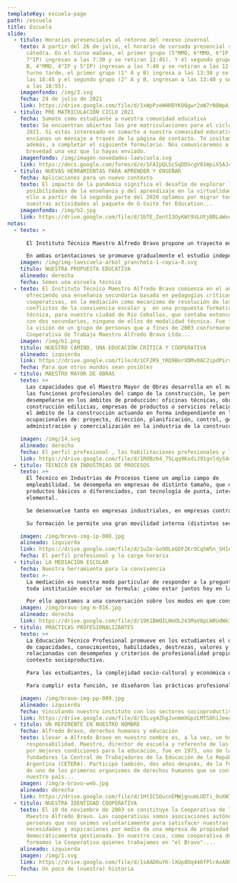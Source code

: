 ```yaml
---
templateKey: escuela-page
path: /escuela
title: Escuela
slide:
  - titulo: Horarios presenciales al retorno del receso invernal
    texto: A partir del 26 de julio, el horario de cursado presencial suma una hora
      cátedra. En el turno mañana, el primer grupo (5°MMO, 6°MMO, 6°IP, 7°MMO y
      7°IP) ingresan a las 7:30 y se retiran 12:45). Y el segundo grupo (3° A y
      B, 4°MMO, 4°IP y 5°IP) ingresan a las 7:40 y se retiran a las 12:55. En el
      turno tarde, el primer grupo (1° A y B) ingresa a las 13:30 y se retira a
      las 18:45 y el segundo grupo (2° A y B, ingresan a las 13:40 y se retiran
      a las 18:55).
    imagenfondo: /img/3.svg
    fecha: 24 de julio de 2021
    link: https://drive.google.com/file/d/1xWpPzeWHHDYKOQgwr2oW7rN8WpA_DuVR/view?usp=sharing
  - titulo: PRE MATRICULACIÓN CICLO 2021
    fecha: Sumate como estudiante a nuestra comunidad educativa
    texto: Se encuentran abiertas las pre matriculaciones para el ciclo lectivo
      2021. Si estás interesado en sumarte a nuestra comunidad educativa,
      envíanos un mensaje a través de la página de contacto. Te invitamos,
      además, a completar el siguiente formulario. Nos comunicaremos a la
      brevedad una vez que lo hayas enviado.
    imagenfondo: /img/imagen-novedades-laescuela.svg
    link: https://docs.google.com/forms/d/e/1FAIpQLScSqDDScgV81WpiX5AJc5hkqHLe2H-0SiaLyO_Xg-b8AmE2hA/viewform
  - titulo: NUEVAS HERRAMIENTAS PARA APRENDER Y ENSEÑAR
    fecha: Aplicaciones para un nuevo contexto
    texto: El impacto de la pandemia significa el desafío de explorar las
      posibilidades de la enseñanza y del aprendizaje en la virtualidad. Por
      ello a partir de la segunda parte del 2020 optamos por migrar todas
      nuestras actividades al paquete de G-Suite for Education...
    imagenfondo: /img/b2.jpg
    link: https://drive.google.com/file/d/1bTE_ZentI3OyKWt9VLUtjB0LaWve3lrv/view?usp=sharing
notas:
  - texto: >
      
      El Instituto Técnico Maestro Alfredo Bravo propone un trayecto educativo técnico de siete años de duración. Como unidad pedagógica y organizativa nuestra propuesta educativa está constituida por dos Ciclos, siendo el primero de ellos Básico (Primer Ciclo) de tres años de duración y el Segundo Ciclo, de cuatro años de duración, con dos orientaciones: Maestro Mayor de Obras (MMO) e Industria de Procesos (IP).

      En ambas orientaciones se promueve gradualmente el estudio independiente que contribuye al trabajo autogestivo como también se favorecen las prácticas colaborativas, cooperativas y solidarias. Se pone especial énfasis en la correspondencia y articulación teórico-práctica en aras al desarrollo y adquisición de capacidades específicas para el futuro desempeño del técnico
    imagen: /img/img-laescuela-arbol_prancheta-1-copia-8.svg
    titulo: NUESTRA PROPUESTA EDUCATIVA
    alineado: derecha
    fecha: Somos una escuela técnica
  - texto: El Instituto Técnico Maestro Alfredo Bravo comienza en el año 2004,
      ofreciendo una enseñanza secundaria basada en pedagogías críticas y
      cooperativas, en la mediación como mecanismo de resolución de los
      conflictos de la convivencia escolar y  en una propuesta formativa
      técnica, para nuestra ciudad de Río Ceballos, que contaba entonces sólo
      con dos secundarios, ninguno de ellos de modalidad técnica. Fue fruto de
      la visión de un grupo de personas que a fines de 2003 conformaron nuestra
      Cooperativa de Trabajo Maestro Alfredo Bravo Ltda...
    imagen: /img/b1.png
    titulo: NUESTRO CAMINO, UNA EDUCACIÓN CRÍTICA Y COOPERATIVA
    alineado: izquierda
    link: https://drive.google.com/file/d/1CF2R9_tRQ9BorXDMv0AC2ipdPirs2IVT/view?usp=sharing
    fecha: Para que otros mundos sean posibles
  - titulo: MAESTRO MAYOR DE OBRAS
    texto: >+
      Las capacidades que el Maestro Mayor de Obras desarrolla en el marco de
      las funciones profesionales del campo de la construcción, le permiten
      desempeñarse en los ámbitos de producción: oficinas técnicas, obras de
      construcción edilicias, empresas de productos o servicios relacionados con
      el ámbito de la construcción actuando en forma independiente en las áreas
      ocupacionales de: proyecto, dirección, planificación, control, gestión,
      administración y comercialización en la industria de la construcción...

    imagen: /img/14.svg
    alineado: derecha
    fecha: El perfil profesional , las habilitaciones profesionales y la carga horaria
    link: https://drive.google.com/file/d/1ROBz64_75Lqq9KxdiJ91gnldyS4mGm0V/view?usp=sharing
  - titulo: TÉCNICO EN INDUSTRIAS DE PROCESOS
    texto: >+
      El Técnico en Industrias de Procesos tiene un amplio campo de
      empleabilidad. Se desempeña en empresas de distinto tamaño, que elaboran
      productos básicos o diferenciados, con tecnología de punta, intermedia o
      elemental.

      Se desenvuelve tanto en empresas industriales, en empresas contratistas que brindan servicios en el área industrial, como en emprendimientos generados por el técnico o por pequeños equipos de profesionales.

      Su formación le permite una gran movilidad interna (distintos sectores) y externa (distintos tipos de empresa); en el mercado de trabajo y lo prepara para trabajar interdisciplinariamente y en equipo para adaptarse y aprender nuevos roles y continuar su formación a lo largo de toda su vida profesional.

    imagen: /img/bravo-img-ip-008.jpg
    alineado: izquierda
    link: https://drive.google.com/file/d/1uZe-Go9OLeQOF2KrOCqSW5n_SH1eNS02/view?usp=sharing
    fecha: El perfil profesional y la carga horaria
  - titulo: LA MEDIACIÓN ESCOLAR
    fecha: Nuestra herramienta para la convivencia
    texto: >-
      La mediación es nuestra modo particular de responder a la pregunta que
      toda institución escolar se formula: ¿cómo estar juntos hoy en la escuela?

      Por ello apostamos a una conversación sobre los modos en que construimos las normas que regulan la convivencia. Palabras como PAZ, CONFLICTO Y VIOLENCIA, son detonadoras de intensos estados afectivos. Es por ello que la MEDIACIÓN ESCOLAR ya no es una metodología más, sino un CAMINO, que nos animamos a conocer y andar, porque creemos fuertemente que nos puede llevar por la senda de la convivencia pacífica y de otro estilo para relacionarnos y resolver nuestros conflictos.
    imagen: /img/bravo-img-m-016.jpg
    alineado: derecha
    link: https://drive.google.com/file/d/19K1BWOILNmOL243MaV8pLW8UdWkIXHEG/view?usp=sharing
  - titulo: PRÁCTICAS PROFESIONALIZANTES
    texto: >+
      La Educación Técnico Profesional promueve en los estudiantes el desarrollo
      de capacidades, conocimientos, habilidades, destrezas, valores y actitudes
      relacionadas con desempeños y criterios de profesionalidad propios del
      contexto socioproductivo.

      Para los estudiantes, la complejidad socio-cultural y económica del mundo productivo sólo puede ser aprehendida a través de una participación vivencial en distintas actividades de los procesos de producción de bienes y servicios.

      Para cumplir esta función, se diseñaron las prácticas profesionalizantes, que  buscan acercar las lógicas del mundo del trabajo y la producción a las del sistema educativo...

    imagen: /img/bravo-img-pp-009.jpg
    alineado: izquierda
    fecha: Vinculando nuestro instituto con los sectores socioproductivos
    link: https://drive.google.com/file/d/15Lvg4ZhgJunmmXGpzLMTS8hiJeego-Hq/view?usp=sharing
  - titulo: UN REFERENTE EN NUESTRO NOMBRE
    fecha: Alfredo Bravo, derechos humanos y educación
    texto: Llevar a Alfredo Bravo en nuestro nombre es, a la vez, un honor y una
      responsabilidad. Maestro, director de escuela y referente de las luchas
      por mejores condiciones para la educación, fue en 1973, uno de los
      fundadores la Central de Trabajadores de la Educación de la República
      Argentina (CETERA). Participó también, dos años después, de la fundación
      de uno de los primeros organismos de derechos humanos que se conformó en
      nuestro país...
    imagen: /img/a-bravo-web.jpg
    alineado: derecha
    link: https://drive.google.com/file/d/1HtICSOucnEMWjgnumLUDTi_0uXW721v4/view?usp=sharing
  - titulo: NUESTRA IDENTIDAD COOPERATIVA
    texto: El 10 de noviembre de 2003 se constituye la Cooperativa de Trabajo
      Maestro Alfredo Bravo. Las cooperativas somos asociaciones autónomas de
      personas que nos unimos voluntariamente para satisfacer nuestras
      necesidades y aspiraciones por medio de una empresa de propiedad conjunta,
      democráticamente gestionada. En nuestro caso, como cooperativa de trabajo,
      formamos la Cooperativa quienes trabajamos en "el Bravo"....
    alineado: izquierda
    imagen: /img/1.svg
    link: https://drive.google.com/file/d/1sAAD0uYK-lXUp8Oq446fPlrAxANUWgbw/view?usp=sharing
    fecha: Un poco de (nuestra) historia
---
```

